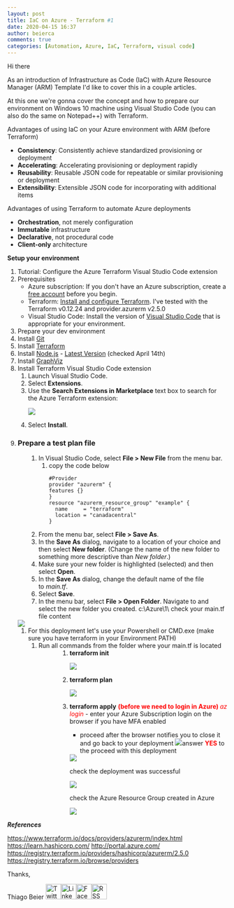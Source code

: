 ```yaml
---
layout: post
title: IaC on Azure - Terraform #1
date: 2020-04-15 16:37
author: beierca
comments: true
categories: [Automation, Azure, IaC, Terraform, visual code]
---
```

Hi there

As an introduction of Infrastructure as Code (IaC) with Azure Resource Manager (ARM) Template I'd like to cover this in a couple articles.

At this one we're gonna cover the concept and how to prepare our environment on Windows 10 machine using Visual Studio Code (you can also do the same on Notepad++) with Terraform.

Advantages of using IaC on your Azure environment with ARM (before Terraform)
<ul>
	<li><strong>Consistency</strong>: Consistently achieve standardized provisioning or deployment</li>
	<li><strong>Accelerating</strong>: Accelerating provisioning or deployment rapidly</li>
	<li><strong>Reusability</strong>: Reusable JSON code for repeatable or similar provisioning or deployment</li>
	<li><strong>Extensibility</strong>: Extensible JSON code for incorporating with additional items</li>
</ul>
Advantages of using Terraform to automate Azure deployments
<ul>
	<li><strong>Orchestration</strong>, not merely configuration</li>
	<li><strong>Immutable</strong> infrastructure</li>
	<li><strong>Declarative</strong>, not procedural code</li>
	<li><strong>Client-only</strong> architecture</li>
</ul>
<strong>Setup your environment</strong>
<ol>
	<li>Tutorial: Configure the Azure Terraform Visual Studio Code extension</li>
	<li>Prerequisites
<ul>
	<li>Azure subscription: If you don't have an Azure subscription, create a <a href="https://azure.microsoft.com/free/?ref=microsoft.com&amp;utm_source=microsoft.com&amp;utm_medium=docs&amp;utm_campaign=visualstudio">free account</a> before you begin.</li>
	<li>Terraform: <a href="https://docs.microsoft.com/en-us/azure/terraform/terraform-install-configure">Install and configure Terraform</a>. I've tested with the Terraform v0.12.24 and provider.azurerm v2.5.0</li>
	<li>Visual Studio Code: Install the version of <a href="https://code.visualstudio.com/download">Visual Studio Code</a> that is appropriate for your environment.</li>
</ul>
</li>
	<li>Prepare your dev environment</li>
	<li>Install <a href="https://git-scm.com/download/win">Git</a></li>
	<li>Install <a href="https://www.terraform.io/downloads.html">Terraform</a></li>
	<li>Install <a href="https://nodejs.org/en/">Node.js</a> - <a href="https://nodejs.org/dist/v13.12.0/node-v13.12.0-x64.msi">Latest Version</a> (checked April 14th)</li>
	<li>Install <a href="https://graphviz.gitlab.io/_pages/Download/Download_windows.html">GraphViz</a></li>
	<li>Install Terraform Visual Studio Code extension
<ol>
	<li>Launch Visual Studio Code.</li>
	<li>Select <strong>Extensions</strong>.</li>
	<li>Use the <strong>Search Extensions in Marketplace</strong> text box to search for the Azure Terraform extension:

<img style="max-width:100%;" src="https://thiagobeierblog.blob.core.windows.net/posts/azure/terraform/1/13.png" /></li>
	<li>Select <strong>Install</strong>.</li>
</ol>
</li>
	<li>
<h3 id="prepare-a-test-plan-file">Prepare a test plan file</h3>
<ol>
	<li style="list-style-type:none;">
<ol>
	<li>In Visual Studio Code, select <strong>File &gt; New File</strong> from the menu bar.
<ol>
	<li>copy the code below
<pre class="highlight hcl"><code><span class="n">#Provider
provider "azurerm" {
features {}
}
resource</span> <span class="s2">"azurerm_resource_group"</span> <span class="s2">"example"</span> <span class="p">{</span>
  <span class="nb">name</span>     <span class="o">=</span> <span class="s2">"terraform"</span>
  <span class="n">location</span> <span class="o">=</span> <span class="s2">"canadacentral"</span>
<span class="p">}</span></code></pre>
</li>
</ol>
</li>
	<li>From the menu bar, select <strong>File &gt; Save As</strong>.</li>
	<li>In the <strong>Save As</strong> dialog, navigate to a location of your choice and then select <strong>New folder</strong>. (Change the name of the new folder to something more descriptive than <em>New folder</em>.)</li>
	<li>Make sure your new folder is highlighted (selected) and then select <strong>Open</strong>.</li>
	<li>In the <strong>Save As</strong> dialog, change the default name of the file to <em>main.tf</em>.</li>
	<li>Select <strong>Save</strong>.</li>
	<li>In the menu bar, select <strong>File &gt; Open Folder</strong>. Navigate to and select the new folder you created.
c:\Azure\1\
check your main.tf file content</li>
</ol>
</li>
</ol>
<img src="https://thiagobeierblog.blob.core.windows.net/posts/azure/terraform/0/1.png" />
<ol>
	<li>For this deployment let's use your Powershell or CMD.exe (make sure you have terraform in your Environment PATH)
<ol>
	<li>Run all commands from the folder where your main.tf is located
<ol>
	<li style="list-style-type:none;">
<ol>
	<li style="list-style-type:none;">
<ol>
	<li><strong><strong>terraform init</strong></strong>&nbsp;

<img src="https://thiagobeierblog.blob.core.windows.net/posts/azure/terraform/0/3.png" /></li>
	<li><strong><strong>terraform plan</strong></strong>&nbsp;

<img src="https://thiagobeierblog.blob.core.windows.net/posts/azure/terraform/0/4.png" /></li>
	<li><strong>terraform apply</strong> <span style="color:#ff0000;"><strong>(before we need to login in Azure)
</strong><em>az login
</em></span>- enter your Azure Subscription login on the browser if you have MFA enabled
- proceed after the browser notifies you to close it and go back to your deployment
<img src="https://thiagobeierblog.blob.core.windows.net/posts/azure/terraform/0/5.png" />answer <span style="color:#ff0000;"><strong>YES</strong> </span>to the proceed with this deployment

<img src="https://thiagobeierblog.blob.core.windows.net/posts/azure/terraform/0/6.png" />

check the deployment was successful

<img src="https://thiagobeierblog.blob.core.windows.net/posts/azure/terraform/0/7.png" />

check the Azure Resource Group created in Azure

<img src="https://thiagobeierblog.blob.core.windows.net/posts/azure/terraform/0/8.png" /></li>
</ol>
</li>
</ol>
</li>
</ol>
</li>
</ol>
</li>
</ol>
</li>
</ol>
<em><strong>References</strong></em>

https://www.terraform.io/docs/providers/azurerm/index.html
https://learn.hashicorp.com/
http://portal.azure.com/
https://registry.terraform.io/providers/hashicorp/azurerm/2.5.0
https://registry.terraform.io/browse/providers

Thanks,

Thiago Beier
<a href="https://twitter.com/thiagobeier"><img title="Twitter" src="https://socialmediawidgets.files.wordpress.com/2014/03/twitter1.png" alt="Twitter" width="35" height="35" /></a><a href="https://www.linkedin.com/in/tbeier/"><img title="LinkedIn" src="https://socialmediawidgets.files.wordpress.com/2014/03/linkedin1.png" alt="LinkedIn" width="35" height="35" /></a><a href="https://www.facebook.com/TheBeier/"><img title="Facebook" src="https://socialmediawidgets.files.wordpress.com/2014/03/facebook1.png" alt="Facebook" width="35" height="35" /></a><a href="https://thiagobeier.wordpress.com/feed/"><img title="RSS" src="https://socialmediawidgets.files.wordpress.com/2014/03/rss1.png" alt="RSS" width="35" height="35" /></a>
